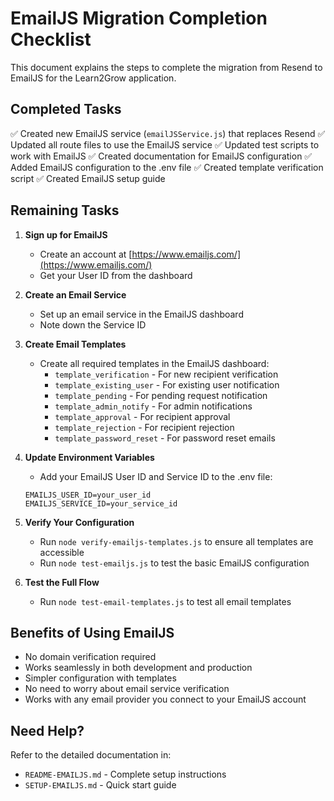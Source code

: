 # EmailJS Migration Completion Checklist

This document explains the steps to complete the migration from Resend to EmailJS for the Learn2Grow application.

## Completed Tasks

✅ Created new EmailJS service (`emailJSService.js`) that replaces Resend
✅ Updated all route files to use the EmailJS service
✅ Updated test scripts to work with EmailJS
✅ Created documentation for EmailJS configuration
✅ Added EmailJS configuration to the .env file
✅ Created template verification script
✅ Created EmailJS setup guide

## Remaining Tasks

1. **Sign up for EmailJS**
   - Create an account at [https://www.emailjs.com/](https://www.emailjs.com/)
   - Get your User ID from the dashboard

2. **Create an Email Service**
   - Set up an email service in the EmailJS dashboard
   - Note down the Service ID

3. **Create Email Templates**
   - Create all required templates in the EmailJS dashboard:
     - `template_verification` - For new recipient verification
     - `template_existing_user` - For existing user notification
     - `template_pending` - For pending request notification
     - `template_admin_notify` - For admin notifications
     - `template_approval` - For recipient approval
     - `template_rejection` - For recipient rejection
     - `template_password_reset` - For password reset emails

4. **Update Environment Variables**
   - Add your EmailJS User ID and Service ID to the .env file:
   ```
   EMAILJS_USER_ID=your_user_id
   EMAILJS_SERVICE_ID=your_service_id
   ```

5. **Verify Your Configuration**
   - Run `node verify-emailjs-templates.js` to ensure all templates are accessible
   - Run `node test-emailjs.js` to test the basic EmailJS configuration

6. **Test the Full Flow**
   - Run `node test-email-templates.js` to test all email templates

## Benefits of Using EmailJS

- No domain verification required
- Works seamlessly in both development and production
- Simpler configuration with templates
- No need to worry about email service verification
- Works with any email provider you connect to your EmailJS account

## Need Help?

Refer to the detailed documentation in:
- `README-EMAILJS.md` - Complete setup instructions
- `SETUP-EMAILJS.md` - Quick start guide
